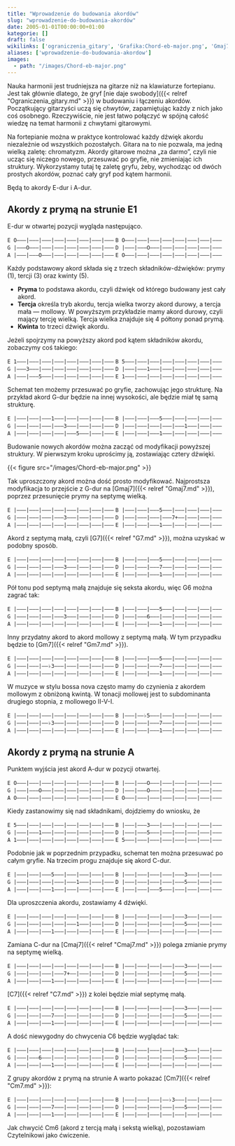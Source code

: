 ```yaml
---
title: "Wprowadzenie do budowania akordów"
slug: "wprowadzenie-do-budowania-akordów"
date: 2005-01-01T00:00:00+01:00
kategorie: []
draft: false
wikilinks: ['ograniczenia_gitary', 'Grafika:Chord-eb-major.png', 'Gmaj7', 'G7', 'G6', 'Gm7', 'II-V-I', 'Cmaj7', 'C7', 'C6', 'Cm7', 'Cm6']
aliases: ['wprowadzenie-do-budowania-akordow']
images:
  - path: "/images/Chord-eb-major.png"
---
```

Nauka harmonii jest trudniejsza na gitarze niż na klawiaturze
fortepianu. Jest tak głównie dlatego, że gryf [nie daje
swobody]({{< relref "Ograniczenia_gitary.md" >}}) w budowaniu i łączeniu akordów.
Początkujący gitarzyści uczą się *chwytów*, zapamiętując każdy z nich
jako coś osobnego. Rzeczywiście, nie jest łatwo połączyć w spójną całość
wiedzę na temat harmonii z chwytami gitarowymi.

Na fortepianie można w praktyce kontrolować każdy dźwięk akordu
niezależnie od wszystkich pozostałych. Gitara na to nie pozwala, ma
jedną wielką zaletę: chromatyzm. Akordy gitarowe można „za darmo”, czyli
nie ucząc się niczego nowego, przesuwać po gryfie, nie zmieniając ich
struktury. Wykorzystamy tutaj tę zaletę gryfu, żeby, wychodząc od dwóch
prostych akordów, poznać cały gryf pod kątem harmonii.

Będą to akordy E-dur i A-dur.

## Akordy z prymą na strunie E1

E-dur w otwartej pozycji wygląda następująco.

`E O―――|―――|―――|―――|―――|―――|―――|―――`
`B O―――|―――|―――|―――|―――|―――|―――|―――`
`G |―――O―――|―――|―――|―――|―――|―――|―――`
`D |―――|―――O―――|―――|―――|―――|―――|―――`
`A |―――|―――O―――|―――|―――|―――|―――|―――`
`E O―――|―――|―――|―――|―――|―――|―――|―――`

Każdy podstawowy akord składa się z trzech składników-dźwięków: prymy
(1), tercji (3) oraz kwinty (5).

  - **Pryma** to podstawa akordu, czyli dźwięk od którego budowany jest
    cały akord.
  - **Tercja** określa tryb akordu, tercja wielka tworzy akord durowy, a
    tercja mała ― mollowy. W powyższym przykładzie mamy akord durowy,
    czyli mający tercję wielką. Tercja wielka znajduje się 4 półtony
    ponad prymą.
  - **Kwinta** to trzeci dźwięk akordu.

Jeżeli spojrzymy na powyższy akord pod kątem składników akordu,
zobaczymy coś takiego:

`E 1―――|―――|―――|―――|―――|―――|―――|―――`
`B 5―――|―――|―――|―――|―――|―――|―――|―――`
`G |―――3―――|―――|―――|―――|―――|―――|―――`
`D |―――|―――1―――|―――|―――|―――|―――|―――`
`A |―――|―――5―――|―――|―――|―――|―――|―――`
`E 1―――|―――|―――|―――|―――|―――|―――|―――`

Schemat ten możemy przesuwać po gryfie, zachowując jego strukturę. Na
przykład akord G-dur będzie na innej wysokości, ale będzie miał tę samą
strukturę.

`E |―――|―――|―――1―――|―――|―――|―――|―――`
`B |―――|―――|―――5―――|―――|―――|―――|―――`
`G |―――|―――|―――|―――3―――|―――|―――|―――`
`D |―――|―――|―――|―――|―――1―――|―――|―――`
`A |―――|―――|―――|―――|―――5―――|―――|―――`
`E |―――|―――|―――1―――|―――|―――|―――|―――`

Budowanie nowych akordów można zacząć od modyfikacji powyższej
struktury. W pierwszym kroku uprościmy ją, zostawiając cztery dźwięki.

{{< figure src="/images/Chord-eb-major.png" >}}

Tak uproszczony akord można dość prosto modyfikować. Najprostsza
modyfikacja to przejście z G-dur na [Gmaj7]({{< relref "Gmaj7.md" >}}), poprzez
przesunięcie prymy na septymę wielką.

`E |―――|―――|―――|―――|―――|―――|―――|―――`
`B |―――|―――|―――5―――|―――|―――|―――|―――`
`G |―――|―――|―――|―――3―――|―――|―――|―――`
`D |―――|―――|―――|―――7+――|―――|―――|―――`
`A |―――|―――|―――|―――|―――|―――|―――|―――`
`E |―――|―――|―――1―――|―――|―――|―――|―――`

Akord z septymą małą, czyli [G7]({{< relref "G7.md" >}}), można uzyskać w podobny
sposób.

`E |―――|―――|―――|―――|―――|―――|―――|―――`
`B |―――|―――|―――5―――|―――|―――|―――|―――`
`G |―――|―――|―――|―――3―――|―――|―――|―――`
`D |―――|―――|―――7―――|―――|―――|―――|―――`
`A |―――|―――|―――|―――|―――|―――|―――|―――`
`E |―――|―――|―――1―――|―――|―――|―――|―――`

Pół tonu pod septymą małą znajduje się seksta akordu, więc
G6<!-- link nie odnosił się do niczego: 'Wprowadzenie do budowania akordów' ('content/książka/Wprowadzenie_do_budowania_akordów.md') links to 'G6' ('content/książka/G6.md') and that does not exist --> można zagrać tak:

`E |―――|―――|―――|―――|―――|―――|―――|―――`
`B |―――|―――|―――5―――|―――|―――|―――|―――`
`G |―――|―――|―――|―――3―――|―――|―――|―――`
`D |―――|―――6―――|―――|―――|―――|―――|―――`
`A |―――|―――|―――|―――|―――|―――|―――|―――`
`E |―――|―――|―――1―――|―――|―――|―――|―――`

Inny przydatny akord to akord mollowy z septymą małą. W tym przypadku
będzie to [Gm7]({{< relref "Gm7.md" >}}).

`E |―――|―――|―――|―――|―――|―――|―――|―――`
`B |―――|―――|―――5―――|―――|―――|―――|―――`
`G |―――|―――|――♭3―――|―――|―――|―――|―――`
`D |―――|―――|―――7―――|―――|―――|―――|―――`
`A |―――|―――|―――|―――|―――|―――|―――|―――`
`E |―――|―――|―――1―――|―――|―――|―――|―――`

W muzyce w stylu bossa nova często mamy do czynienia z akordem mollowym
z obniżoną kwintą. W tonacji mollowej jest to subdominanta drugiego
stopnia, z mollowego II-V-I<!-- link nie odnosił się do niczego: 'Wprowadzenie do budowania akordów' ('content/książka/Wprowadzenie_do_budowania_akordów.md') links to 'II-V-I' ('content/książka/II-V-I.md') and that does not exist -->.

`E |―――|―――|―――|―――|―――|―――|―――|―――`
`B |―――|――♭5―――|―――|―――|―――|―――|―――`
`G |―――|―――|――♭3―――|―――|―――|―――|―――`
`D |―――|―――|―――7―――|―――|―――|―――|―――`
`A |―――|―――|―――|―――|―――|―――|―――|―――`
`E |―――|―――|―――1―――|―――|―――|―――|―――`

## Akordy z prymą na strunie A

Punktem wyjścia jest akord A-dur w pozycji otwartej.

`E O―――|―――|―――|―――|―――|―――|―――|―――`
`B |―――|―――O―――|―――|―――|―――|―――|―――`
`G |―――|―――O―――|―――|―――|―――|―――|―――`
`D |―――|―――O―――|―――|―――|―――|―――|―――`
`A O―――|―――|―――|―――|―――|―――|―――|―――`
`E O―――|―――|―――|―――|―――|―――|―――|―――`

Kiedy zastanowimy się nad składnikami, dojdziemy do wniosku, że

`E 5―――|―――|―――|―――|―――|―――|―――|―――`
`B |―――|―――3―――|―――|―――|―――|―――|―――`
`G |―――|―――1―――|―――|―――|―――|―――|―――`
`D |―――|―――5―――|―――|―――|―――|―――|―――`
`A 1―――|―――|―――|―――|―――|―――|―――|―――`
`E 5―――|―――|―――|―――|―――|―――|―――|―――`

Podobnie jak w poprzednim przypadku, schemat ten można przesuwać po
całym gryfie. Na trzecim progu znajduje się akord C-dur.

`E |―――|―――|―――5―――|―――|―――|―――|―――`
`B |―――|―――|―――|―――|―――3―――|―――|―――`
`G |―――|―――|―――|―――|―――1―――|―――|―――`
`D |―――|―――|―――|―――|―――5―――|―――|―――`
`A |―――|―――|―――1―――|―――|―――|―――|―――`
`E |―――|―――|―――5―――|―――|―――|―――|―――`

Dla uproszczenia akordu, zostawiamy 4 dźwięki.

`E |―――|―――|―――|―――|―――|―――|―――|―――`
`B |―――|―――|―――|―――|―――3―――|―――|―――`
`G |―――|―――|―――|―――|―――1―――|―――|―――`
`D |―――|―――|―――|―――|―――5―――|―――|―――`
`A |―――|―――|―――1―――|―――|―――|―――|―――`
`E |―――|―――|―――|―――|―――|―――|―――|―――`

Zamiana C-dur na [Cmaj7]({{< relref "Cmaj7.md" >}}) polega zmianie prymy na
septymę wielką.

`E |―――|―――|―――|―――|―――|―――|―――|―――`
`B |―――|―――|―――|―――|―――3―――|―――|―――`
`G |―――|―――|―――|―――7+――|―――|―――|―――`
`D |―――|―――|―――|―――|―――5―――|―――|―――`
`A |―――|―――|―――1―――|―――|―――|―――|―――`
`E |―――|―――|―――|―――|―――|―――|―――|―――`

[C7]({{< relref "C7.md" >}}) z kolei będzie miał septymę małą.

`E |―――|―――|―――|―――|―――|―――|―――|―――`
`B |―――|―――|―――|―――|―――3―――|―――|―――`
`G |―――|―――|―――7―――|―――|―――|―――|―――`
`D |―――|―――|―――|―――|―――5―――|―――|―――`
`A |―――|―――|―――1―――|―――|―――|―――|―――`
`E |―――|―――|―――|―――|―――|―――|―――|―――`

A dość niewygodny do chwycenia C6<!-- link nie odnosił się do niczego: 'Wprowadzenie do budowania akordów' ('content/książka/Wprowadzenie_do_budowania_akordów.md') links to 'C6' ('content/książka/C6.md') and that does not exist --> będzie wyglądać tak:

`E |―――|―――|―――|―――|―――|―――|―――|―――`
`B |―――|―――|―――|―――|―――3―――|―――|―――`
`G |―――|―――6―――|―――|―――|―――|―――|―――`
`D |―――|―――|―――|―――|―――5―――|―――|―――`
`A |―――|―――|―――1―――|―――|―――|―――|―――`
`E |―――|―――|―――|―――|―――|―――|―――|―――`

Z grupy akordów z prymą na strunie A warto pokazać
[Cm7]({{< relref "Cm7.md" >}}):

`E |―――|―――|―――|―――|―――|―――|―――|―――`
`B |―――|―――|―――|――♭3―――|―――|―――|―――`
`G |―――|―――|―――7―――|―――|―――|―――|―――`
`D |―――|―――|―――|―――|―――5―――|―――|―――`
`A |―――|―――|―――1―――|―――|―――|―――|―――`
`E |―――|―――|―――|―――|―――|―――|―――|―――`

Jak chwycić Cm6<!-- link nie odnosił się do niczego: 'Wprowadzenie do budowania akordów' ('content/książka/Wprowadzenie_do_budowania_akordów.md') links to 'Cm6' ('content/książka/Cm6.md') and that does not exist --> (akord z tercją małą i sekstą wielką),
pozostawiam Czytelnikowi jako ćwiczenie.